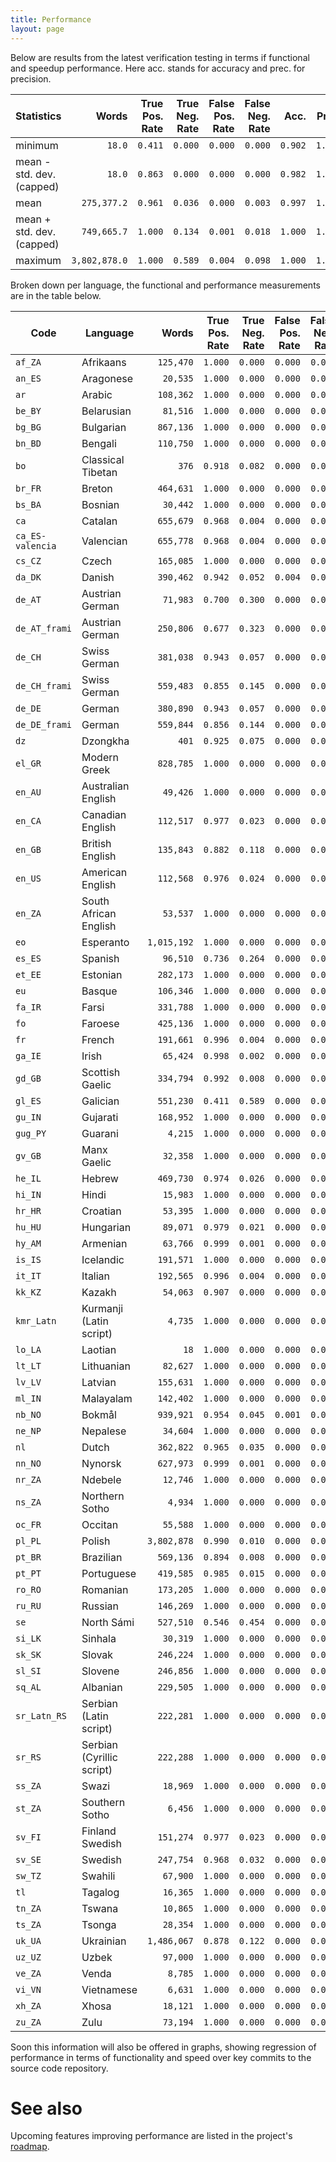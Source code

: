 ```yaml
---
title: Performance
layout: page
---
```


Below are results from the latest verification testing in terms if functional and speedup performance. Here acc. stands for accuracy and prec. for precision.

| Statistics | Words | True Pos. Rate | True Neg. Rate | False Pos. Rate | False Neg. Rate | Acc. | Prec. | Speedup |
|---|--:|--:|--:|--:|--:|--:|--:|--:|
| minimum                   | `18.0` | `0.411` | `0.000` | `0.000` | `0.000` | `0.902` | `1.000` | `0.58` |
| mean - std. dev. (capped) | `18.0` | `0.863` | `0.000` | `0.000` | `0.000` | `0.982` | `1.000` | `0.89` |
| mean                      | `275,377.2` | `0.961` | `0.036` | `0.000` | `0.003` | `0.997` | `1.000` | `1.27` |
| mean + std. dev. (capped) | `749,665.7` | `1.000` | `0.134` | `0.001` | `0.018` | `1.000` | `1.000` | `1.17` |
| maximum                   | `3,802,878.0` | `1.000` | `0.589` | `0.004` | `0.098` | `1.000` | `1.000` | `1.17` |

			
Broken down per language, the functional and performance measurements are in the table below.
			
| Code | Language | Words | True Pos. Rate | True Neg. Rate | False Pos. Rate | False Neg. Rate | Acc. | Prec. | Speedup |
|---|---|--:|--:|--:|--:|--:|--:|--:|--:| 
| `af_ZA`| Afrikaans| `125,470`| `1.000`| `0.000`| `0.000`| `0.000`| `1.000`| `1.000`| `1.17` |
| `an_ES`| Aragonese| `20,535`| `1.000`| `0.000`| `0.000`| `0.000`| `1.000`| `1.000`| `1.20` |
| `ar`| Arabic| `108,362`| `1.000`| `0.000`| `0.000`| `0.000`| `1.000`| `1.000`| `1.77` |
| `be_BY`| Belarusian| `81,516`| `1.000`| `0.000`| `0.000`| `0.000`| `1.000`| `1.000`| `1.54` |
| `bg_BG`| Bulgarian| `867,136`| `1.000`| `0.000`| `0.000`| `0.000`| `1.000`| `1.000`| `1.25` |
| `bn_BD`| Bengali| `110,750`| `1.000`| `0.000`| `0.000`| `0.000`| `1.000`| `1.000`| `1.69` |
| `bo`| Classical Tibetan| `376`| `0.918`| `0.082`| `0.000`| `0.000`| `1.000`| `1.000`| `1.62` |
| `br_FR`| Breton| `464,631`| `1.000`| `0.000`| `0.000`| `0.000`| `1.000`| `1.000`| `1.58` |
| `bs_BA`| Bosnian| `30,442`| `1.000`| `0.000`| `0.000`| `0.000`| `1.000`| `1.000`| `1.19` |
| `ca`| Catalan| `655,679`| `0.968`| `0.004`| `0.000`| `0.028`| `0.972`| `1.000`| `0.97` |
| `ca_ES-valencia`| Valencian| `655,778`| `0.968`| `0.004`| `0.000`| `0.028`| `0.972`| `1.000`| `0.75` |
| `cs_CZ`| Czech| `165,085`| `1.000`| `0.000`| `0.000`| `0.000`| `1.000`| `1.000`| `1.20` |
| `da_DK`| Danish| `390,462`| `0.942`| `0.052`| `0.004`| `0.002`| `0.994`| `0.996`| `0.62` |
| `de_AT`| Austrian German| `71,983`| `0.700`| `0.300`| `0.000`| `0.000`| `1.000`| `1.000`| `0.46` |
| `de_AT_frami`| Austrian German| `250,806`| `0.677`| `0.323`| `0.000`| `0.000`| `1.000`| `1.000`| `0.43` |
| `de_CH`| Swiss German| `381,038`| `0.943`| `0.057`| `0.000`| `0.000`| `1.000`| `1.000`| `0.62` |
| `de_CH_frami`| Swiss German| `559,483`| `0.855`| `0.145`| `0.000`| `0.000`| `1.000`| `1.000`| `0.55` |
| `de_DE`| German| `380,890`| `0.943`| `0.057`| `0.000`| `0.000`| `1.000`| `1.000`| `0.62` |
| `de_DE_frami`| German| `559,844`| `0.856`| `0.144`| `0.000`| `0.000`| `1.000`| `1.000`| `0.55` |
| `dz`| Dzongkha| `401`| `0.925`| `0.075`| `0.000`| `0.000`| `1.000`| `1.000`| `1.60` |
| `el_GR`| Modern Greek| `828,785`| `1.000`| `0.000`| `0.000`| `0.000`| `1.000`| `1.000`| `1.46` |
| `en_AU`| Australian English| `49,426`| `1.000`| `0.000`| `0.000`| `0.000`| `1.000`| `1.000`| `1.53` |
| `en_CA`| Canadian English| `112,517`| `0.977`| `0.023`| `0.000`| `0.000`| `1.000`| `1.000`| `1.27` |
| `en_GB`| British English| `135,843`| `0.882`| `0.118`| `0.000`| `0.000`| `1.000`| `1.000`| `1.01` |
| `en_US`| American English| `112,568`| `0.976`| `0.024`| `0.000`| `0.000`| `1.000`| `1.000`| `1.23` |
| `en_ZA`| South African English| `53,537`| `1.000`| `0.000`| `0.000`| `0.000`| `1.000`| `1.000`| `1.37` |
| `eo`| Esperanto| `1,015,192`| `1.000`| `0.000`| `0.000`| `0.000`| `1.000`| `1.000`| `0.90` |
| `es_ES`| Spanish| `96,510`| `0.736`| `0.264`| `0.000`| `0.000`| `1.000`| `1.000`| `0.61` |
| `et_EE`| Estonian| `282,173`| `1.000`| `0.000`| `0.000`| `0.000`| `1.000`| `1.000`| `1.13` |
| `eu`| Basque| `106,346`| `1.000`| `0.000`| `0.000`| `0.000`| `1.000`| `1.000`| `1.12` |
| `fa_IR`| Farsi| `331,788`| `1.000`| `0.000`| `0.000`| `0.000`| `1.000`| `1.000`| `1.62` |
| `fo`| Faroese| `425,136`| `1.000`| `0.000`| `0.000`| `0.000`| `1.000`| `1.000`| `1.12` |
| `fr`| French| `191,661`| `0.996`| `0.004`| `0.000`| `0.000`| `1.000`| `1.000`| `2.20` |
| `ga_IE`| Irish| `65,424`| `0.998`| `0.002`| `0.000`| `0.000`| `1.000`| `1.000`| `1.09` |
| `gd_GB`| Scottish Gaelic| `334,794`| `0.992`| `0.008`| `0.000`| `0.000`| `1.000`| `1.000`| `1.63` |
| `gl_ES`| Galician| `551,230`| `0.411`| `0.589`| `0.000`| `0.000`| `1.000`| `1.000`| `1.05` |
| `gu_IN`| Gujarati| `168,952`| `1.000`| `0.000`| `0.000`| `0.000`| `1.000`| `1.000`| `1.72` |
| `gug_PY`| Guarani| `4,215`| `1.000`| `0.000`| `0.000`| `0.000`| `1.000`| `1.000`| `1.90` |
| `gv_GB`| Manx Gaelic| `32,358`| `1.000`| `0.000`| `0.000`| `0.000`| `1.000`| `1.000`| `1.18` |
| `he_IL`| Hebrew| `469,730`| `0.974`| `0.026`| `0.000`| `0.000`| `1.000`| `1.000`| `1.62` |
| `hi_IN`| Hindi| `15,983`| `1.000`| `0.000`| `0.000`| `0.000`| `1.000`| `1.000`| `1.92` |
| `hr_HR`| Croatian| `53,395`| `1.000`| `0.000`| `0.000`| `0.000`| `1.000`| `1.000`| `1.22` |
| `hu_HU`| Hungarian| `89,071`| `0.979`| `0.021`| `0.000`| `0.000`| `1.000`| `1.000`| `1.51` |
| `hy_AM`| Armenian| `63,766`| `0.999`| `0.001`| `0.000`| `0.000`| `1.000`| `1.000`| `2.09` |
| `is_IS`| Icelandic| `191,571`| `1.000`| `0.000`| `0.000`| `0.000`| `1.000`| `1.000`| `1.63` |
| `it_IT`| Italian| `192,565`| `0.996`| `0.004`| `0.000`| `0.000`| `1.000`| `1.000`| `1.25` |
| `kk_KZ`| Kazakh| `54,063`| `0.907`| `0.000`| `0.000`| `0.093`| `0.907`| `1.000`| `1.09` |
| `kmr_Latn`| Kurmanji (Latin script)| `4,735`| `1.000`| `0.000`| `0.000`| `0.000`| `1.000`| `1.000`| `1.87` |
| `lo_LA`| Laotian| `18`| `1.000`| `0.000`| `0.000`| `0.000`| `1.000`| `1.000`| `1.14` |
| `lt_LT`| Lithuanian| `82,627`| `1.000`| `0.000`| `0.000`| `0.000`| `1.000`| `1.000`| `1.17` |
| `lv_LV`| Latvian| `155,631`| `1.000`| `0.000`| `0.000`| `0.000`| `1.000`| `1.000`| `1.19` |
| `ml_IN`| Malayalam| `142,402`| `1.000`| `0.000`| `0.000`| `0.000`| `1.000`| `1.000`| `1.75` |
| `nb_NO`| Bokmål| `939,921`| `0.954`| `0.045`| `0.001`| `0.000`| `0.999`| `0.999`| `1.04` |
| `ne_NP`| Nepalese| `34,604`| `1.000`| `0.000`| `0.000`| `0.000`| `1.000`| `1.000`| `1.61` |
| `nl`| Dutch| `362,822`| `0.965`| `0.035`| `0.000`| `0.000`| `1.000`| `1.000`| `0.58` |
| `nn_NO`| Nynorsk| `627,973`| `0.999`| `0.001`| `0.000`| `0.000`| `1.000`| `1.000`| `1.36` |
| `nr_ZA`| Ndebele| `12,746`| `1.000`| `0.000`| `0.000`| `0.000`| `1.000`| `1.000`| `1.20` |
| `ns_ZA`| Northern Sotho| `4,934`| `1.000`| `0.000`| `0.000`| `0.000`| `1.000`| `1.000`| `1.12` |
| `oc_FR`| Occitan| `55,588`| `1.000`| `0.000`| `0.000`| `0.000`| `1.000`| `1.000`| `1.12` |
| `pl_PL`| Polish| `3,802,878`| `0.990`| `0.010`| `0.000`| `0.000`| `1.000`| `1.000`| `1.10` |
| `pt_BR`| Brazilian| `569,136`| `0.894`| `0.008`| `0.000`| `0.098`| `0.902`| `1.000`| `0.89` |
| `pt_PT`| Portuguese| `419,585`| `0.985`| `0.015`| `0.000`| `0.000`| `1.000`| `1.000`| `1.21` |
| `ro_RO`| Romanian| `173,205`| `1.000`| `0.000`| `0.000`| `0.000`| `1.000`| `1.000`| `1.59` |
| `ru_RU`| Russian| `146,269`| `1.000`| `0.000`| `0.000`| `0.000`| `1.000`| `1.000`| `1.18` |
| `se`| North Sámi| `527,510`| `0.546`| `0.454`| `0.000`| `0.000`| `1.000`| `1.000`| `0.66` |
| `si_LK`| Sinhala| `30,319`| `1.000`| `0.000`| `0.000`| `0.000`| `1.000`| `1.000`| `1.66` |
| `sk_SK`| Slovak| `246,224`| `1.000`| `0.000`| `0.000`| `0.000`| `1.000`| `1.000`| `1.58` |
| `sl_SI`| Slovene| `246,856`| `1.000`| `0.000`| `0.000`| `0.000`| `1.000`| `1.000`| `1.27` |
| `sq_AL`| Albanian| `229,505`| `1.000`| `0.000`| `0.000`| `0.000`| `1.000`| `1.000`| `1.21` |
| `sr_Latn_RS`| Serbian (Latin script)| `222,281`| `1.000`| `0.000`| `0.000`| `0.000`| `1.000`| `1.000`| `1.49` |
| `sr_RS`| Serbian (Cyrillic script)| `222,288`| `1.000`| `0.000`| `0.000`| `0.000`| `1.000`| `1.000`| `1.73` |
| `ss_ZA`| Swazi| `18,969`| `1.000`| `0.000`| `0.000`| `0.000`| `1.000`| `1.000`| `1.24` |
| `st_ZA`| Southern Sotho| `6,456`| `1.000`| `0.000`| `0.000`| `0.000`| `1.000`| `1.000`| `1.19` |
| `sv_FI`| Finland Swedish| `151,274`| `0.977`| `0.023`| `0.000`| `0.000`| `1.000`| `1.000`| `1.15` |
| `sv_SE`| Swedish| `247,754`| `0.968`| `0.032`| `0.000`| `0.000`| `1.000`| `1.000`| `1.00` |
| `sw_TZ`| Swahili| `67,900`| `1.000`| `0.000`| `0.000`| `0.000`| `1.000`| `1.000`| `1.14` |
| `tl`| Tagalog| `16,365`| `1.000`| `0.000`| `0.000`| `0.000`| `1.000`| `1.000`| `1.24` |
| `tn_ZA`| Tswana| `10,865`| `1.000`| `0.000`| `0.000`| `0.000`| `1.000`| `1.000`| `1.23` |
| `ts_ZA`| Tsonga| `28,354`| `1.000`| `0.000`| `0.000`| `0.000`| `1.000`| `1.000`| `1.23` |
| `uk_UA`| Ukrainian| `1,486,067`| `0.878`| `0.122`| `0.000`| `0.000`| `1.000`| `1.000`| `1.51` |
| `uz_UZ`| Uzbek| `97,000`| `1.000`| `0.000`| `0.000`| `0.000`| `1.000`| `1.000`| `1.51` |
| `ve_ZA`| Venda| `8,785`| `1.000`| `0.000`| `0.000`| `0.000`| `1.000`| `1.000`| `1.72` |
| `vi_VN`| Vietnamese| `6,631`| `1.000`| `0.000`| `0.000`| `0.000`| `1.000`| `1.000`| `2.06` |
| `xh_ZA`| Xhosa| `18,121`| `1.000`| `0.000`| `0.000`| `0.000`| `1.000`| `1.000`| `1.26` |
| `zu_ZA`| Zulu| `73,194`| `1.000`| `0.000`| `0.000`| `0.000`| `1.000`| `1.000`| `1.11` |

			
Soon this information will also be offered in graphs, showing regression of performance in terms of functionality and speed over key commits to the source code repository.

# See also

Upcoming features improving performance are listed in the project's [roadmap](roadmap.html).
